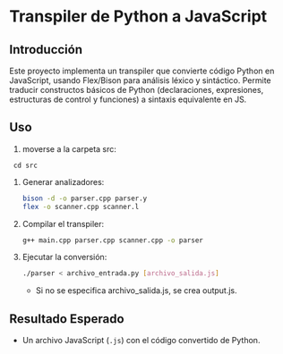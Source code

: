 # Transpiler de Python a JavaScript

## Introducción
Este proyecto implementa un transpiler que convierte código Python en JavaScript, usando Flex/Bison para análisis léxico y sintáctico. Permite traducir constructos básicos de Python (declaraciones, expresiones, estructuras de control y funciones) a sintaxis equivalente en JS.

## Uso
1. moverse a la carpeta src:
  ```
   cd src
  ```
1. Generar analizadores:
   ```bash
   bison -d -o parser.cpp parser.y
   flex -o scanner.cpp scanner.l
   ```
2. Compilar el transpiler:
   ```bash
   g++ main.cpp parser.cpp scanner.cpp -o parser
   ```
3. Ejecutar la conversión:
   ```bash
   ./parser < archivo_entrada.py [archivo_salida.js]
   ```
   - Si no se especifica archivo_salida.js, se crea output.js.

## Resultado Esperado
- Un archivo JavaScript (`.js`) con el código convertido de Python.
